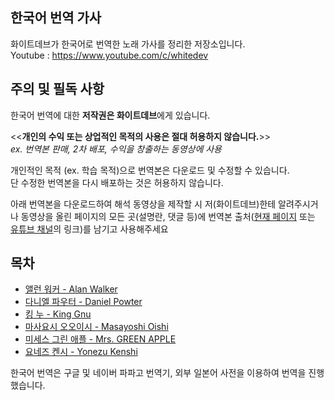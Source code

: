 ﻿## 한국어 번역 가사
화이트데브가 한국어로 번역한 노래 가사를 정리한 저장소입니다.  
Youtube : https://www.youtube.com/c/whitedev

## 주의 및 필독 사항
한국어 번역에 대한 **저작권은 화이트데브**에게 있습니다.

<<**개인의 수익 또는 상업적인 목적의 사용은 절대 허용하지 않습니다.**>>  
 *ex. 번역본 판매, 2차 배포, 수익을 창출하는 동영상에 사용*

개인적인 목적 (ex. 학습 목적)으로 번역본은 다운로드 및 수정할 수 있습니다.  
단 수정한 번역본을 다시 배포하는 것은 허용하지 않습니다.

아래 번역본을 다운로드하여 해석 동영상을 제작할 시 저(화이트데브)한테 알려주시거나 동영상을 올린 페이지의 모든 곳(설명란, 댓글 등)에 번역본 출처([현재 페이지](https://github.com/whitedev7773/Translate) 또는 [유튜브 채널](https://www.youtube.com/c/whitedev)의 링크)를 남기고 사용해주세요

## 목차
 - [앨런 워커 - Alan Walker](https://github.com/whitedev7773/Translate/tree/main/Alan%20Walker)
 - [다니엘 파우터 - Daniel Powter](https://github.com/whitedev7773/Translate/tree/main/Daniel%20Powter)
 - [킹 누 - King Gnu](https://github.com/whitedev7773/Translate/tree/main/King%20Gnu)
 - [마사요시 오오이시 - Masayoshi Oishi](https://github.com/whitedev7773/Translate/tree/main/Masayoshi%20Oishi)
 - [미세스 그린 애플 - Mrs. GREEN APPLE](https://github.com/whitedev7773/Translate/tree/main/Mrs.%20GREEN%20APPLE)
 - [요네즈 켄시 - Yonezu Kenshi](https://github.com/whitedev7773/Translate/tree/main/Yonezu%20Kenshi)


한국어 번역은 구글 및 네이버 파파고 번역기, 외부 일본어 사전을 이용하여 번역을 진행했습니다.